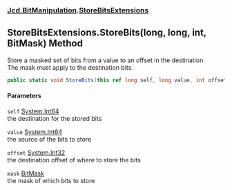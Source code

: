 ### [Jcd.BitManipulation](Jcd_BitManipulation.md 'Jcd.BitManipulation').[StoreBitsExtensions](Jcd_BitManipulation_StoreBitsExtensions.md 'Jcd.BitManipulation.StoreBitsExtensions')
## StoreBitsExtensions.StoreBits(long, long, int, BitMask) Method
Store a masked set of bits from a value to an offset in the destination  
The mask must apply to the destination bits.  
```csharp
public static void StoreBits(this ref long self, long value, int offset, Jcd.BitManipulation.BitMask mask);
```
#### Parameters
<a name='Jcd_BitManipulation_StoreBitsExtensions_StoreBits(long_long_int_Jcd_BitManipulation_BitMask)_self'></a>
`self` [System.Int64](https://docs.microsoft.com/en-us/dotnet/api/System.Int64 'System.Int64')  
the destination for the stored bits
  
<a name='Jcd_BitManipulation_StoreBitsExtensions_StoreBits(long_long_int_Jcd_BitManipulation_BitMask)_value'></a>
`value` [System.Int64](https://docs.microsoft.com/en-us/dotnet/api/System.Int64 'System.Int64')  
the source of the bits to store
  
<a name='Jcd_BitManipulation_StoreBitsExtensions_StoreBits(long_long_int_Jcd_BitManipulation_BitMask)_offset'></a>
`offset` [System.Int32](https://docs.microsoft.com/en-us/dotnet/api/System.Int32 'System.Int32')  
the destination offset of where to store the bits
  
<a name='Jcd_BitManipulation_StoreBitsExtensions_StoreBits(long_long_int_Jcd_BitManipulation_BitMask)_mask'></a>
`mask` [BitMask](Jcd_BitManipulation_BitMask.md 'Jcd.BitManipulation.BitMask')  
the mask of which bits to store
  
